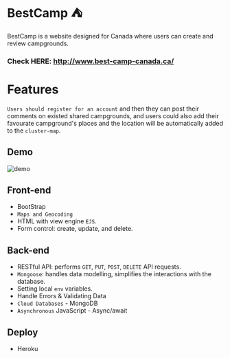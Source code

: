  BestCamp :tent:
 =
 BestCamp is a website designed for Canada where users can create and review campgrounds.
 ### Check HERE:  http://www.best-camp-canada.ca/
 
 # Features
 `Users should register for an account` and then they can post their comments on existed shared campgrounds, and users could also add their favourate campground's places and the location will be automatically added to the `cluster-map`.

## Demo
![demo](https://github.com/Dwightu/BestCamp/blob/master/public/photos/BestCamp.png)

## Front-end
* BootStrap
* `Maps and Geocoding`
* HTML with view engine `EJS`.
* Form control: create, update, and delete.



## Back-end
* RESTful API: performs `GET`, `PUT`, `POST`, `DELETE` API requests.
* `Mongoose`: handles data modelling, simplifies the interactions with the database.
* Setting local `env` variables.
* Handle Errors & Validating Data
* `Cloud Databases` - MongoDB
* `Asynchronous` JavaScript - Async/await



## Deploy
* Heroku
